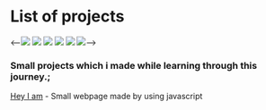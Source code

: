 # List of projects
<--![](https://img.shields.io/github/stars/con1mark)
![](https://img.shields.io/github/forks/con1mark)
![](https://img.shields.io/github/tag/con1mark)
![](https://img.shields.io/github/release/con1mark)
![](https://img.shields.io/github/issues/con1mark)
![](https://img.shields.io/bower/con1mark)-->
### Small projects which i made while learning through this journey.;
[Hey I am](https://con1mark.github.io/trial/hey%20project/index.html)  - Small webpage made by using javascript
